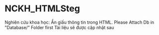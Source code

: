 # NCKH_HTMLSteg
Nghiên cứu khoa học: Ẩn giấu thông tin trong HTML.
Please Attach Db in "Database/" Folder first
Tài liệu sẽ được cập nhật sau
